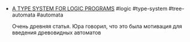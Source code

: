* [A TYPE SYSTEM FOR LOGIC PROGRAMS](https://core.ac.uk/download/pdf/82289863.pdf) #logic #type-system #tree-automata #automata 
  
  Очень древняя статья. Юра говорил, что это была мотивация для введения древовидных автоматов 